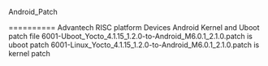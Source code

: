Android_Patch

==========
Advantech RISC platform Devices Android Kernel and Uboot patch file
6001-Uboot_Yocto_4.1.15_1.2.0-to-Android_M6.0.1_2.1.0.patch is uboot patch
6001-Linux_Yocto_4.1.15_1.2.0-to-Android_M6.0.1_2.1.0.patch is kernel patch
